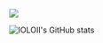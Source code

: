![](https://komarev.com/ghpvc/?username=IOLOII)

![IOLOII's GitHub stats](https://github-readme-stats.vercel.app/api?username=IOLOII&show_icons=true)
<!--events start -->

<!-- ### 我在[链滴](https://ld246.com)的近期动态

⭐️ Star [个人主页](https://github.com/Vanessa219/Vanessa219) 后会自动更新，最近更新时间：`2021-04-10 08:33:51`

📝 帖子 &nbsp; 💬 评论 &nbsp; 🗣 回帖 &nbsp; 🌙 清月 &nbsp; 👨‍💻 用户 &nbsp; 🏷️ 标签 &nbsp; ⭐️ 关注 &nbsp; 👍 赞同 &nbsp; 💗 感谢 &nbsp; 💰 打赏 &nbsp; 🗃 收藏

* 🗣 [v1.1.8 希望右击图片能在菜单添加一个注释按钮](https://ld246.com/article/1617550874077/comment/1617865027895#comments)

  > @Achuan-2 收到，已经录，后续排查
* 💬 [建议当前页面搜索（ctrl+f）能够包含嵌入块的锚文本和内容，以及引用块的锚文本](https://ld246.com/article/1617925941173/comment/1617926462765#comments)

  > 感谢反馈，已经记录，后续完善
* 💬 [内容块嵌入 编辑问题](https://ld246.com/article/1617861504090/comment/1617886659333#comments)

  > 版本是？
* 💬 [建议: 思源笔记, 对于文档的移动, 删除等操作, 提供快捷键](https://ld246.com/article/1617844408562/comment/1617886159243#comments)

  > 感谢建议，后续完善
* 🗣 [v1.1.8 希望右击图片能在菜单添加一个注释按钮](https://ld246.com/article/1617550874077/comment/1617865027895#comments)

  > 重现不了呀，你的输入法是？
* 🗣 [思源笔记搜索无法搜到文件夹名字](https://ld246.com/article/1617684453283/comment/1617867333016#comments)

  > 为了满足不同人的需求，如果整合进来的话就分不开了
* 🗣 [Vditor 一款浏览器端的 Markdown 编辑器，支持所见即所得（富文本）、即时渲染（类似 Typora）和分屏预览模式](https://ld246.com/article/1549638745630/comment/1617863219484#comments)

  > @leesin 最新的
* 💬 [自定义隐藏文件夹](https://ld246.com/article/1617873620145/comment/1617885814128#comments)

  > 不需要的统统丢到一个目录下放好？ -->


<!--events end -->

<!-- <a title="Hits" target="_blank" href="https://github.com/Vanessa219/Vanessa219"><img src="https://hits.b3log.org/Vanessa219/Vanessa219.svg"></a> -->
